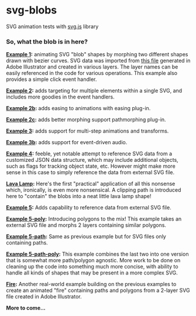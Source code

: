 # svg-blobs
SVG animation tests with <a href="http://www.dlab.nyc/testlab/svg-blobs/blob1.html" target="_blank">svg.js</a> library

### So, what the blob is in here?

**<a href="http://www.dlab.nyc/testlab/svg-blobs/blob1.html" target="_blank">Example 1</a>:** animating SVG "blob" shapes by morphing two different shapes drawn with bezier curves. SVG data was imported from <a href="http://www.dlab.nyc/testlab/svg-blobs/img/blob1.svg" target="_blank">this file</a> generated in Adobe Illustrator and created in various layers. The layer names can be easily referenced in the code for various operations. This example also provides a simple click event handler.

**<a href="http://www.dlab.nyc/testlab/svg-blobs/blob2.html" target="_blank">Example 2</a>:** adds targeting for multiple elements within a single SVG, and includes more goodies in the event handlers.

**<a href="http://www.dlab.nyc/testlab/svg-blobs/blob2-easing.html" target="_blank">Example 2b</a>:** adds easing to animations with easing plug-in.

**<a href="http://www.dlab.nyc/testlab/svg-blobs/blob2-pathmorphing.html" target="_blank">Example 2c</a>:** adds better morphing support pathmorphing plug-in.

**<a href="http://www.dlab.nyc/testlab/svg-blobs/blob3.html" target="_blank">Example 3</a>:** adds support for multi-step animations and transforms.

**<a href="http://www.dlab.nyc/testlab/svg-blobs/blob3-audio.html" target="_blank">Example 3b</a>:** adds support for event-driven audio.

**<a href="http://www.dlab.nyc/testlab/svg-blobs/blob4.html" target="_blank">Example 4</a>:** feeble, yet notable attempt to reference SVG data from a customized JSON data structure, which may include additional objects, such as flags for tracking object state, etc. However might make more sense in this case to simply reference the data from external SVG file.

**<a href="http://www.dlab.nyc/testlab/svg-blobs/lavalamp.html" target="_blank">Lava Lamp</a>:** Here's the first "practical" application of all this nonsense which, ironically, is even more nonsensical. A clipping path is introduced here to "contain" the blobs into a neat little lava lamp shape!

**<a href="http://www.dlab.nyc/testlab/svg-blobs/blob5.html" target="_blank">Example 5</a>:** Adds capability to reference data from external SVG file. 

**<a href="http://www.dlab.nyc/testlab/svg-blobs/blob5-poly.html" target="_blank">Example 5-poly</a>:** Introducing polygons to the mix! This example takes an external SVG file and morphs 2 layers containing similar polygons. 

**<a href="http://www.dlab.nyc/testlab/svg-blobs/blob5-path.html" target="_blank">Example 5-path</a>:** Same as previous example but for SVG files only containing paths. 

**<a href="http://www.dlab.nyc/testlab/svg-blobs/blob5-path-poly.html" target="_blank">Example 5-path-poly</a>:** This example combines the last two into one version that is somewhat more path/polygon agnostic. More work to be done on cleaning up the code into something much more concise, with ability to handle all kinds of shapes that may be present in a more complex SVG.

**<a href="http://www.dlab.nyc/testlab/svg-blobs/fire.html" target="_blank">Fire</a>:** Another real-world example building on the previous examples to create an animated "fire" containing paths and polygons from a 2-layer SVG file created in Adobe Illustrator.

**More to come...**

